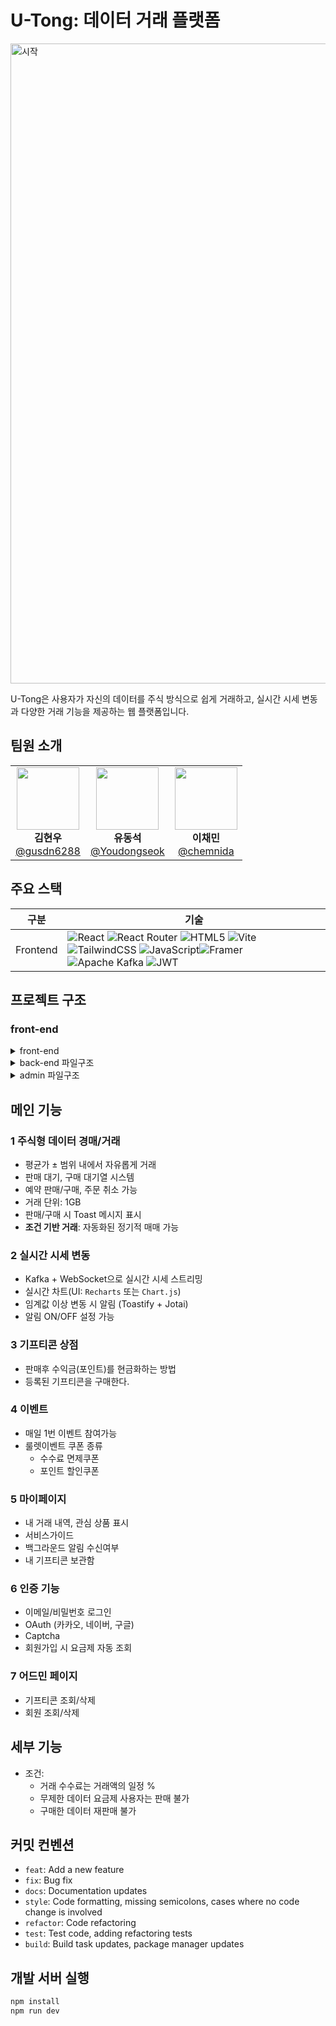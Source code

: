 # U-Tong: 데이터 거래 플랫폼
<img width="1440" height="1024" alt="시작" src="https://github.com/user-attachments/assets/7b97ad8b-6439-4035-b6e2-b3d2ff1c9435" />

U-Tong은 사용자가 자신의 데이터를 주식 방식으로 쉽게 거래하고, 실시간 시세 변동과 다양한 거래 기능을 제공하는 웹 플랫폼입니다.


## 팀원 소개

<table>
  <tr>
    <td align="center">
      <img src="https://avatars.githubusercontent.com/u/100756731?v=4" width="100" /><br/>
      <strong>김현우</strong><br/>
      <a href="https://github.com/gusdn6288">@gusdn6288</a>
    </td>
    <td align="center">
      <img src="https://avatars.githubusercontent.com/u/87470993?v=4" width="100" /><br/>
      <strong>유동석</strong><br/>
      <a href="https://github.com/Youdongseok">@Youdongseok</a>
    </td>
    <td align="center">
      <img src="https://avatars.githubusercontent.com/u/196130116?v=4" width="100" /><br/>
      <strong>이채민</strong><br/>
      <a href="https://github.com/chemnida">@chemnida</a>
    </td>
  </tr>
</table>



##  주요 스택

| 구분       | 기술                                                                                                                                                      |
|------------|-----------------------------------------------------------------------------------------------------------------------------------------------------------|
| Frontend   |![React](https://img.shields.io/badge/react-%2320232a.svg?style=for-the-badge&logo=react&logoColor=%2361DAFB) ![React Router](https://img.shields.io/badge/React_Router-CA4245?style=for-the-badge&logo=react-router&logoColor=white) ![HTML5](https://img.shields.io/badge/html5-%23E34F26.svg?style=for-the-badge&logo=html5&logoColor=white) ![Vite](https://img.shields.io/badge/vite-%23646CFF.svg?style=for-the-badge&logo=vite&logoColor=white) ![TailwindCSS](https://img.shields.io/badge/tailwindcss-%2338B2AC.svg?style=for-the-badge&logo=tailwind-css&logoColor=white) ![JavaScript](https://img.shields.io/badge/javascript-%23323330.svg?style=for-the-badge&logo=javascript&logoColor=%23F7DF1E)![Framer](https://img.shields.io/badge/Framer-black?style=for-the-badge&logo=framer&logoColor=blue) ![Apache Kafka](https://img.shields.io/badge/Apache%20Kafka-000?style=for-the-badge&logo=apachekafka) ![JWT](https://img.shields.io/badge/JWT-black?style=for-the-badge&logo=JSON%20web%20tokens)  |




## 프로젝트 구조

### front-end
<details>
  <summary> front-end </summary>

```
src
├───apis
├───assets
│   ├───icon
│   └───image
├───components
│   ├───BackButton
│   ├───common
│   └───NavigationBar
├───layout
├───pages
│   ├───AlarmPage
│   ├───AuthPage
│   ├───ChargePage
│   ├───CouponPage
│   ├───EditProfilePage
│   ├───EventPage
│   ├───HistoryPage
│   ├───LiveChartPage
│   │   ├───components
│   │   └───mock
│   ├───MainPage
│   ├───MyPage
│   ├───NotFoundPage
│   ├───PointChargePage
│   ├───ServiceGuidePage
│   ├───StartPage
│   ├───StoragePage
│   ├───TestPage
│   ├───TradeHistoryPage
│   └───TradePage
│       ├───BuyDataPage
│       │   └───components
│       ├───components
│       └───SellDataPage
│           └───components
├───router
└───utils
```
</details>

<details>
  <summary> back-end 파일구조 </summary>

### back-end
```
├─main
│  ├─java
│  │  └─com
│  │      └─ureka
│  │          └─team3
│  │              └─utong_backend
│  │                  ├─auth
│  │                  │  ├─controller
│  │                  │  ├─dto
│  │                  │  ├─entity
│  │                  │  ├─filter
│  │                  │  ├─repository
│  │                  │  ├─service
│  │                  │  ├─test
│  │                  │  └─util
│  │                  │      ├─config
│  │                  │      └─oauth
│  │                  ├─common
│  │                  │  ├─dto
│  │                  │  ├─exception
│  │                  │  │  └─business
│  │                  │  └─handler
│  │                  ├─config
│  │                  ├─coupon
│  │                  │  ├─controller
│  │                  │  ├─dto
│  │                  │  ├─entity
│  │                  │  ├─repository
│  │                  │  └─service
│  │                  ├─datatrade
│  │                  │  ├─controller
│  │                  │  ├─dto
│  │                  │  ├─entity
│  │                  │  ├─enums
│  │                  │  ├─facade
│  │                  │  ├─handler
│  │                  │  ├─processor
│  │                  │  ├─repository
│  │                  │  ├─service
│  │                  │  ├─utils
│  │                  │  └─validator
│  │                  ├─gift
│  │                  │  ├─controller
│  │                  │  ├─dto
│  │                  │  ├─entity
│  │                  │  ├─repository
│  │                  │  └─service
│  │                  ├─line
│  │                  │  ├─controller
│  │                  │  ├─dto
│  │                  │  ├─entity
│  │                  │  ├─repository
│  │                  │  └─service
│  │                  ├─mypage
│  │                  │  ├─controller
│  │                  │  ├─dto
│  │                  │  ├─entity
│  │                  │  ├─repository
│  │                  │  └─service
│  │                  ├─plan
│  │                  │  └─entity
│  │                  ├─price
│  │                  │  ├─controller
│  │                  │  ├─dto
│  │                  │  ├─entity
│  │                  │  ├─repository
│  │                  │  └─service
│  │                  ├─roulette
│  │                  │  ├─controller
│  │                  │  ├─dto
│  │                  │  ├─entity
│  │                  │  ├─repository
│  │                  │  ├─service
│  │                  │  └─util
│  │                  └─toss
│  │                      ├─config
│  │                      ├─controller
│  │                      ├─dto
│  │                      └─service
│  └─resources
│      └─static
└─test
    └─java
        └─com
            └─ureka
                └─team3
                    └─utong_backend
                        ├─coupon
                        │  └─service
                        ├─datatrade
                        │  ├─repository
                        │  └─service
                        ├─gift
                        │  └─service
                        ├─line
                        │  └─service
                        ├─mypage
                        │  └─service
                        └─price
                            └─service

```
</details>


<details>
  <summary> admin 파일구조 </summary>
  
```
유통 어드민
C:.
├─main
│  ├─java
│  │  └─ureka
│  │      └─team3
│  │          └─utong_admin
│  │              ├─auth
│  │              │  ├─config
│  │              │  ├─controller
│  │              │  ├─entity
│  │              │  ├─repository
│  │              │  └─service
│  │              ├─code
│  │              │  ├─controller
│  │              │  ├─dto
│  │              │  ├─entity
│  │              │  ├─repository
│  │              │  └─service
│  │              ├─common
│  │              │  ├─dto
│  │              │  ├─exception
│  │              │  │  └─business
│  │              │  └─handler
│  │              ├─coupon
│  │              │  ├─controller
│  │              │  ├─dto
│  │              │  ├─entity
│  │              │  ├─repository
│  │              │  └─service
│  │              ├─gifticon
│  │              │  ├─controller
│  │              │  ├─dto
│  │              │  │  ├─request
│  │              │  │  └─response
│  │              │  ├─entity
│  │              │  ├─repository
│  │              │  └─service
│  │              ├─groupcode
│  │              │  ├─controller
│  │              │  ├─dto
│  │              │  ├─entity
│  │              │  ├─repository
│  │              │  └─service
│  │              ├─price
│  │              │  ├─controller
│  │              │  ├─dto
│  │              │  ├─entity
│  │              │  ├─repository
│  │              │  └─service
│  │              ├─roullette
│  │              │  ├─controller
│  │              │  ├─dto
│  │              │  ├─entity
│  │              │  ├─repository
│  │              │  └─service
│  │              ├─s3
│  │              │  ├─config
│  │              │  └─service
│  │              └─user
│  │                  ├─controller
│  │                  ├─dto
│  │                  ├─entity
│  │                  ├─repository
│  │                  └─service
│  └─resources
│      └─templates
└─test
    └─java
        └─ureka
            └─team3
                └─utong_admin
                    ├─code
                    │  ├─controller
                    │  └─service
                    ├─gifticon
                    │  ├─controller
                    │  └─service
                    ├─groupcode
                    │  ├─controller
                    │  └─service
                    ├─price
                    │  ├─controller
                    │  └─service
                    └─s3
                        └─service
```
</details>


## 메인 기능

### 1 주식형 데이터 경매/거래
- 평균가 ± 범위 내에서 자유롭게 거래
- 판매 대기, 구매 대기열 시스템
- 예약 판매/구매, 주문 취소 가능
- 거래 단위: 1GB
- 판매/구매 시 Toast 메시지 표시
- **조건 기반 거래**: 자동화된 정기적 매매 가능

### 2 실시간 시세 변동
- Kafka + WebSocket으로 실시간 시세 스트리밍
- 실시간 차트(UI: `Recharts` 또는 `Chart.js`)
- 임계값 이상 변동 시 알림 (Toastify + Jotai)
- 알림 ON/OFF 설정 가능

### 3 기프티콘 상점
- 판매후 수익금(포인트)를 현금화하는 방법
- 등록된 기프티콘을 구매한다.

### 4 이벤트
- 매일 1번 이벤트 참여가능
- 룰렛이벤트 쿠폰 종류
  - 수수료 면제쿠폰
  - 포인트 할인쿠폰

### 5 마이페이지
- 내 거래 내역, 관심 상품 표시
- 서비스가이드
- 백그라운드 알림 수신여부
- 내 기프티콘 보관함

### 6 인증 기능
- 이메일/비밀번호 로그인
- OAuth (카카오, 네이버, 구글)
- Captcha
- 회원가입 시 요금제 자동 조회

### 7 어드민 페이지
- 기프티콘 조회/삭제
- 회원 조회/삭제



## 세부 기능

- 조건:
  - 거래 수수료는 거래액의 일정 %
  - 무제한 데이터 요금제 사용자는 판매 불가
  - 구매한 데이터 재판매 불가


## 커밋 컨벤션

- `feat`: Add a new feature
- `fix`: Bug fix
- `docs`: Documentation updates
- `style`: Code formatting, missing semicolons, cases where no code change is involved
- `refactor`: Code refactoring
- `test`: Test code, adding refactoring tests
- `build`: Build task updates, package manager updates



## 개발 서버 실행
```bash
npm install
npm run dev
